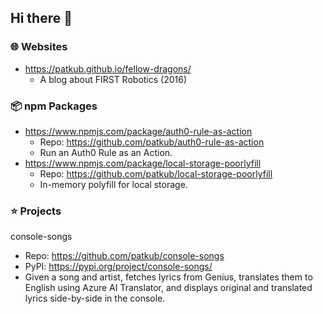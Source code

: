 ## Hi there 👋

### 🌐 Websites
- https://patkub.github.io/fellow-dragons/
  - A blog about FIRST Robotics (2016)

### 📦 npm Packages
- https://www.npmjs.com/package/auth0-rule-as-action
  - Repo: https://github.com/patkub/auth0-rule-as-action
  - Run an Auth0 Rule as an Action.
- https://www.npmjs.com/package/local-storage-poorlyfill
  - Repo: https://github.com/patkub/local-storage-poorlyfill
  - In-memory polyfill for local storage.

### ⭐ Projects

console-songs
  - Repo: https://github.com/patkub/console-songs
  - PyPI: https://pypi.org/project/console-songs/
  - Given a song and artist, fetches lyrics from Genius, translates them to English using Azure AI Translator, and displays original and translated lyrics side-by-side in the console.

<!--
**patkub/patkub** is a ✨ _special_ ✨ repository because its `README.md` (this file) appears on your GitHub profile.

Here are some ideas to get you started:

- 🔭 I’m currently working on ...
- 🌱 I’m currently learning ...
- 👯 I’m looking to collaborate on ...
- 🤔 I’m looking for help with ...
- 💬 Ask me about ...
- 📫 How to reach me: ...
- 😄 Pronouns: ...
- ⚡ Fun fact: ...
-->
